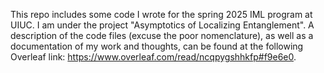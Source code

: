 This repo includes some code I wrote for the spring 2025 IML program at UIUC. I am under the project "Asymptotics of Localizing Entanglement". A description of the code files (excuse the poor nomenclature), as well as a documentation of my work and thoughts, can be found at the following Overleaf link: https://www.overleaf.com/read/ncqpygshhkfp#f9e6e0. 